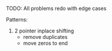 TODO: All problems redo with edge cases

Patterns: 
1. 2 pointer inplace shifting 
    - remove duplicates
    - move zeros to end 
    